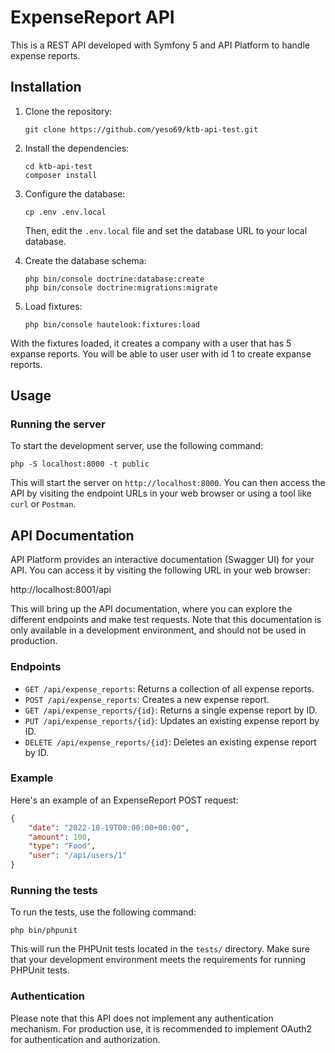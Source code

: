 # ExpenseReport API

This is a REST API developed with Symfony 5 and API Platform to handle expense reports.

## Installation

1. Clone the repository:

    ```
    git clone https://github.com/yeso69/ktb-api-test.git
    ```

2. Install the dependencies:

    ```
    cd ktb-api-test
    composer install
    ```

3. Configure the database:

    ```
    cp .env .env.local
    ```

   Then, edit the `.env.local` file and set the database URL to your local database.

4. Create the database schema:

    ```
    php bin/console doctrine:database:create
    php bin/console doctrine:migrations:migrate
    ```

5. Load fixtures:

    ```
    php bin/console hautelook:fixtures:load
    ```

With the fixtures loaded, it creates a company with a user that has 5 expanse reports. You will be able to user user with id 1 to create expanse reports.

## Usage

### Running the server

To start the development server, use the following command:
```
php -S localhost:8000 -t public
```
This will start the server on `http://localhost:8000`. You can then access the API by visiting the endpoint URLs in your web browser or using a tool like `curl` or `Postman`.

## API Documentation

API Platform provides an interactive documentation (Swagger UI) for your API. You can access it by visiting the following URL in your web browser:

http://localhost:8001/api

This will bring up the API documentation, where you can explore the different endpoints and make test requests. Note that this documentation is only available in a development environment, and should not be used in production.

### Endpoints

- `GET /api/expense_reports`: Returns a collection of all expense reports.
- `POST /api/expense_reports`: Creates a new expense report.
- `GET /api/expense_reports/{id}`: Returns a single expense report by ID.
- `PUT /api/expense_reports/{id}`: Updates an existing expense report by ID.
- `DELETE /api/expense_reports/{id}`: Deletes an existing expense report by ID.

### Example

Here's an example of an ExpenseReport POST request:

```json
{
    "date": "2022-10-19T00:00:00+00:00",
    "amount": 100,
    "type": "Food",
    "user": "/api/users/1"
}
```

### Running the tests

To run the tests, use the following command:
```
php bin/phpunit
```
This will run the PHPUnit tests located in the `tests/` directory. Make sure that your development environment meets the requirements for running PHPUnit tests.

### Authentication

Please note that this API does not implement any authentication mechanism. For production use, it is recommended to implement OAuth2 for authentication and authorization.
